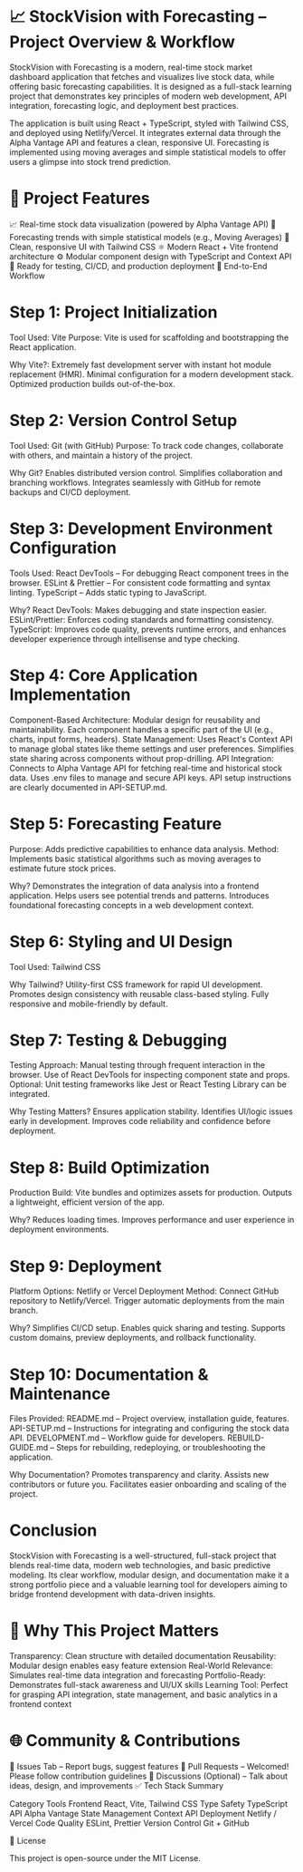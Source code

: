 # 📈 StockVision with Forecasting – Project Overview & Workflow

StockVision with Forecasting is a modern, real-time stock market dashboard application that fetches and visualizes live stock data, while offering basic forecasting capabilities. It is designed as a full-stack learning project that demonstrates key principles of modern web development, API integration, forecasting logic, and deployment best practices.

The application is built using React + TypeScript, styled with Tailwind CSS, and deployed using Netlify/Vercel. It integrates external data through the Alpha Vantage API and features a clean, responsive UI. Forecasting is implemented using moving averages and simple statistical models to offer users a glimpse into stock trend prediction.

# 🚀 Project Features

📈 Real-time stock data visualization (powered by Alpha Vantage API)
🔮 Forecasting trends with simple statistical models (e.g., Moving Averages)
🎨 Clean, responsive UI with Tailwind CSS
⚛️ Modern React + Vite frontend architecture
⚙️ Modular component design with TypeScript and Context API
🧪 Ready for testing, CI/CD, and production deployment
🔁 End-to-End Workflow

# Step 1: Project Initialization

Tool Used: Vite
Purpose: Vite is used for scaffolding and bootstrapping the React application.

Why Vite?:
Extremely fast development server with instant hot module replacement (HMR).
Minimal configuration for a modern development stack.
Optimized production builds out-of-the-box.

# Step 2: Version Control Setup

Tool Used: Git (with GitHub)
Purpose: To track code changes, collaborate with others, and maintain a history of the project.

Why Git?
Enables distributed version control.
Simplifies collaboration and branching workflows.
Integrates seamlessly with GitHub for remote backups and CI/CD deployment.

# Step 3: Development Environment Configuration

Tools Used:
React DevTools – For debugging React component trees in the browser.
ESLint & Prettier – For consistent code formatting and syntax linting.
TypeScript – Adds static typing to JavaScript.

Why?
React DevTools: Makes debugging and state inspection easier.
ESLint/Prettier: Enforces coding standards and formatting consistency.
TypeScript: Improves code quality, prevents runtime errors, and enhances developer experience through intellisense and type checking.

# Step 4: Core Application Implementation

Component-Based Architecture:
Modular design for reusability and maintainability.
Each component handles a specific part of the UI (e.g., charts, input forms, headers).
State Management:
Uses React's Context API to manage global states like theme settings and user preferences.
Simplifies state sharing across components without prop-drilling.
API Integration:
Connects to Alpha Vantage API for fetching real-time and historical stock data.
Uses .env files to manage and secure API keys.
API setup instructions are clearly documented in API-SETUP.md.

# Step 5: Forecasting Feature

Purpose: Adds predictive capabilities to enhance data analysis.
Method:
Implements basic statistical algorithms such as moving averages to estimate future stock prices.

Why?
Demonstrates the integration of data analysis into a frontend application.
Helps users see potential trends and patterns.
Introduces foundational forecasting concepts in a web development context.

# Step 6: Styling and UI Design

Tool Used: Tailwind CSS

Why Tailwind?
Utility-first CSS framework for rapid UI development.
Promotes design consistency with reusable class-based styling.
Fully responsive and mobile-friendly by default.

# Step 7: Testing & Debugging

Testing Approach:
Manual testing through frequent interaction in the browser.
Use of React DevTools for inspecting component state and props.
Optional: Unit testing frameworks like Jest or React Testing Library can be integrated.

Why Testing Matters?
Ensures application stability.
Identifies UI/logic issues early in development.
Improves code reliability and confidence before deployment.

# Step 8: Build Optimization

Production Build:
Vite bundles and optimizes assets for production.
Outputs a lightweight, efficient version of the app.

Why?
Reduces loading times.
Improves performance and user experience in deployment environments.

# Step 9: Deployment

Platform Options: Netlify or Vercel
Deployment Method:
Connect GitHub repository to Netlify/Vercel.
Trigger automatic deployments from the main branch.

Why?
Simplifies CI/CD setup.
Enables quick sharing and testing.
Supports custom domains, preview deployments, and rollback functionality.

# Step 10: Documentation & Maintenance

Files Provided:
README.md – Project overview, installation guide, features.
API-SETUP.md – Instructions for integrating and configuring the stock data API.
DEVELOPMENT.md – Workflow guide for developers.
REBUILD-GUIDE.md – Steps for rebuilding, redeploying, or troubleshooting the application.

Why Documentation?
Promotes transparency and clarity.
Assists new contributors or future you.
Facilitates easier onboarding and scaling of the project.

# Conclusion
StockVision with Forecasting is a well-structured, full-stack project that blends real-time data, modern web technologies, and basic predictive modeling. Its clear workflow, modular design, and documentation make it a strong portfolio piece and a valuable learning tool for developers aiming to bridge frontend development with data-driven insights.

# 🧠 Why This Project Matters

Transparency: Clean structure with detailed documentation
Reusability: Modular design enables easy feature extension
Real-World Relevance: Simulates real-time data integration and forecasting
Portfolio-Ready: Demonstrates full-stack awareness and UI/UX skills
Learning Tool: Perfect for grasping API integration, state management, and basic analytics in a frontend context

# 🌐 Community & Contributions

📂 Issues Tab – Report bugs, suggest features
🔀 Pull Requests – Welcomed! Please follow contribution guidelines
💬 Discussions (Optional) – Talk about ideas, design, and improvements
✅ Tech Stack Summary

Category	Tools
Frontend	React, Vite, Tailwind CSS
Type Safety	TypeScript
API	Alpha Vantage
State Management	Context API
Deployment	Netlify / Vercel
Code Quality	ESLint, Prettier
Version Control	Git + GitHub

📄 License

This project is open-source under the MIT License.

